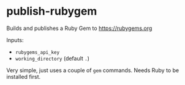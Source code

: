# publish-rubygem

Builds and publishes a Ruby Gem to https://rubygems.org

Inputs:

* `rubygems_api_key`
* `working_directory` (default `.`)

Very simple, just uses a couple of `gem` commands. Needs Ruby to be installed first.